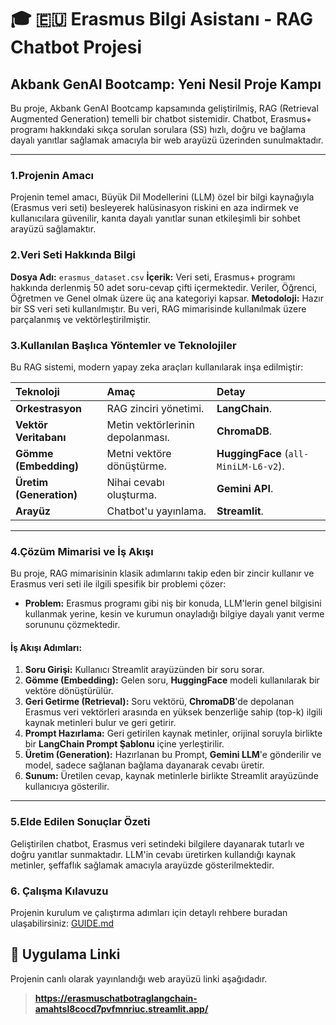 # 🎓 🇪🇺 Erasmus Bilgi Asistanı - RAG Chatbot Projesi

## Akbank GenAI Bootcamp: Yeni Nesil Proje Kampı

Bu proje, Akbank GenAI Bootcamp kapsamında geliştirilmiş, RAG (Retrieval Augmented Generation) temelli bir chatbot sistemidir. Chatbot, Erasmus+ programı hakkındaki sıkça sorulan sorulara (SS) hızlı, doğru ve bağlama dayalı yanıtlar sağlamak amacıyla bir web arayüzü üzerinden sunulmaktadır.

---

### 1.Projenin Amacı

Projenin temel amacı, Büyük Dil Modellerini (LLM) özel bir bilgi kaynağıyla (Erasmus veri seti) besleyerek halüsinasyon riskini en aza indirmek ve kullanıcılara güvenilir, kanıta dayalı yanıtlar sunan etkileşimli bir sohbet arayüzü sağlamaktır.

### 2.Veri Seti Hakkında Bilgi

**Dosya Adı:** `erasmus_dataset.csv`
**İçerik:** Veri seti, Erasmus+ programı hakkında derlenmiş 50 adet soru-cevap çifti içermektedir. Veriler, Öğrenci, Öğretmen ve Genel olmak üzere üç ana kategoriyi kapsar.
**Metodoloji:** Hazır bir SS veri seti kullanılmıştır. Bu veri, RAG mimarisinde kullanılmak üzere parçalanmış ve vektörleştirilmiştir.

### 3.Kullanılan Başlıca Yöntemler ve Teknolojiler

Bu RAG sistemi, modern yapay zeka araçları kullanılarak inşa edilmiştir:

| Teknoloji | Amaç | Detay |
| :--- | :--- | :--- |
| **Orkestrasyon** | RAG zinciri yönetimi. | **LangChain**. |
| **Vektör Veritabanı** | Metin vektörlerinin depolanması. | **ChromaDB**. |
| **Gömme (Embedding)** | Metni vektöre dönüştürme. | **HuggingFace** (`all-MiniLM-L6-v2`). |
| **Üretim (Generation)** | Nihai cevabı oluşturma. | **Gemini API**. |
| **Arayüz** | Chatbot'u yayınlama. | **Streamlit**. |

---

### 4.Çözüm Mimarisi ve İş Akışı

Bu proje, RAG mimarisinin klasik adımlarını takip eden bir zincir kullanır ve Erasmus veri seti ile ilgili spesifik bir problemi çözer:

* **Problem:** Erasmus programı gibi niş bir konuda, LLM'lerin genel bilgisini kullanmak yerine, kesin ve kurumun onayladığı bilgiye dayalı yanıt verme sorununu çözmektedir.

#### İş Akışı Adımları:

1.  **Soru Girişi:** Kullanıcı Streamlit arayüzünden bir soru sorar.
2.  **Gömme (Embedding):** Gelen soru, **HuggingFace** modeli kullanılarak bir vektöre dönüştürülür.
3.  **Geri Getirme (Retrieval):** Soru vektörü, **ChromaDB**'de depolanan Erasmus veri vektörleri arasında en yüksek benzerliğe sahip (top-k) ilgili kaynak metinleri bulur ve geri getirir.
4.  **Prompt Hazırlama:** Geri getirilen kaynak metinler, orijinal soruyla birlikte bir **LangChain Prompt Şablonu** içine yerleştirilir.
5.  **Üretim (Generation):** Hazırlanan bu Prompt, **Gemini LLM**'e gönderilir ve model, sadece sağlanan bağlama dayanarak cevabı üretir.
6.  **Sunum:** Üretilen cevap, kaynak metinlerle birlikte Streamlit arayüzünde kullanıcıya gösterilir.

---

### 5.Elde Edilen Sonuçlar Özeti

Geliştirilen chatbot, Erasmus veri setindeki bilgilere dayanarak tutarlı ve doğru yanıtlar sunmaktadır. LLM'in cevabı üretirken kullandığı kaynak metinler, şeffaflık sağlamak amacıyla arayüzde gösterilmektedir.

### 6. Çalışma Kılavuzu

Projenin kurulum ve çalıştırma adımları için detaylı rehbere buradan ulaşabilirsiniz: [GUIDE.md](GUIDE.md)

## 🔗 Uygulama Linki

Projenin canlı olarak yayınlandığı web arayüzü linki aşağıdadır.

> **https://erasmuschatbotraglangchain-amahtsl8cocd7pvfmnriuc.streamlit.app/**
